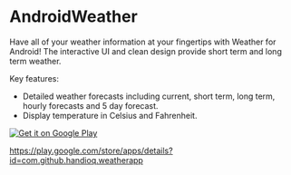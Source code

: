 # AndroidWeather

Have all of your weather information at your fingertips with Weather for Android!
The interactive UI and clean design provide short term and long term weather.

Key features:
- Detailed weather forecasts including current, short term, long term, hourly forecasts and 5 day forecast.
- Display temperature in Celsius and Fahrenheit.

<a href="https://play.google.com/store/apps/details?id=com.github.handioq.weatherapp">
<img alt="Get it on Google Play" src="http://steverichey.github.io/google-play-badge-svg/img/en_get.svg" />
</a>

https://play.google.com/store/apps/details?id=com.github.handioq.weatherapp
